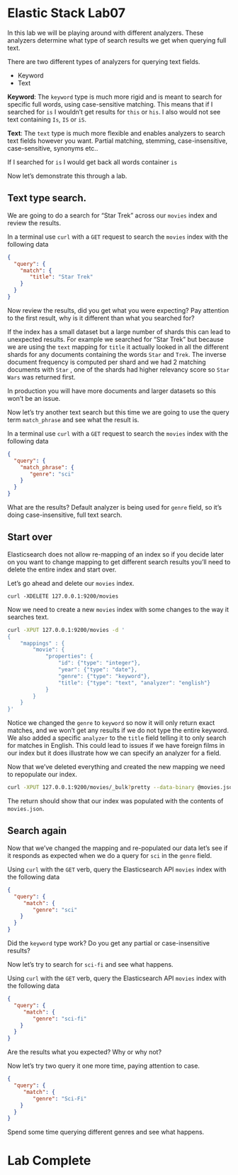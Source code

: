 # Elastic Stack Lab07
In this lab we will be playing around with different analyzers. These analyzers determine what type of search results we get when querying full text.  

There are two different types of analyzers for querying text fields. 
* Keyword
* Text

**Keyword**: 
The `keyword` type is much more rigid and is meant to search for specific full words, using case-sensitive matching.  This means that if I searched for `is` I wouldn’t get results for `this`  or `his`.  I also would not see text containing `Is`, `IS` or `iS`.

**Text**:
The `text` type is much more flexible and enables analyzers to search text fields however you want.  Partial matching, stemming, case-insensitive, case-sensitive, synonyms etc.. 

If I searched for `is` I would get back all words container `is`

Now let’s demonstrate this through a lab. 

## Text type search. 
We are going to do a search for “Star Trek” across our `movies` index and review the results. 

In a terminal use `curl` with a `GET` request to search the `movies` index with the following data 
```json
{
  "query": {
    "match": {
       "title": "Star Trek"
    }
  }
}
``` 

Now review the results, did you get what you were expecting? 
Pay attention to the first result, why is it different than what you searched for? 

If the index has a small dataset but a large number of shards this can lead to unexpected results.  For example we searched for “Star Trek” but because we are using the `text` mapping for `title` it actually looked in all the different shards for any documents containing the words `Star` and `Trek`.  The inverse document frequency is computed per shard and we had 2 matching documents with `Star` , one of the shards had higher relevancy score so `Star Wars` was returned first.  

In production you will have more documents and larger datasets so this won’t be an issue. 

Now let’s try another text search but this time we are going to use the query term `match_phrase` and see what the result is. 

In a terminal use `curl` with a `GET` request to search the `movies` index with the following data 
```json
{
  "query": {
    "match_phrase": {
       "genre": "sci"
    }
  }
}
``` 

What are the results? 
Default analyzer is being used for `genre` field, so it’s doing case-insensitive, full text search. 

## Start over 
Elasticsearch does not allow re-mapping of an index so if you decide later on you want to change mapping to get different search results you’ll need to delete the entire index and start over. 

Let’s go ahead and delete our `movies` index. 
```
curl -XDELETE 127.0.0.1:9200/movies
```


Now we need to create a new `movies` index with some changes to the way it searches text. 

```bash
curl -XPUT 127.0.0.1:9200/movies -d '
{
    "mappings" : {
        "movie": {
            "properties": {
                "id": {"type": "integer"},
                "year": {"type": "date"},
                "genre": {"type": "keyword"},
                "title": {"type": "text", "analyzer": "english"}
            }
        }
    }
}'
```

Notice we changed the `genre` to `keyword` so now it will only return exact matches,  and we won’t get any results if we do not type the entire keyword.  We also added a specific `analyzer` to the `title` field telling it to only search for matches in English.  This could lead to issues if we have foreign films in our index but it does illustrate how we can specify an analyzer for a field. 

Now that we’ve deleted everything and created the new mapping we need to repopulate our index. 

```bash
curl -XPUT 127.0.0.1:9200/movies/_bulk?pretty --data-binary @movies.json
```

The return should show that our index was populated with the contents of `movies.json`. 

## Search again 
Now that we’ve changed the mapping and re-populated our data let’s see if it responds as expected when we do a query for `sci` in the `genre` field. 

Using `curl` with the `GET` verb, query the Elasticsearch API `movies` index with the following data
```json
{ 
  "query": {
     "match": {
        "genre": "sci"
    }
  }
}
```

Did the `keyword` type work? Do you get any partial or case-insensitive results? 

Now let’s try to search for `sci-fi` and see what happens. 

Using `curl` with the `GET` verb, query the Elasticsearch API `movies` index with the following data
```json
{ 
  "query": {
     "match": {
        "genre": "sci-fi"
    }
  }
}
```

Are the results what you expected?
Why or why not? 

Now let’s try two query it one more time, paying attention to case.
```json
{ 
  "query": {
     "match": {
        "genre": "Sci-Fi"
    }
  }
}
```

Spend some time querying different genres and see what happens.  

# Lab Complete